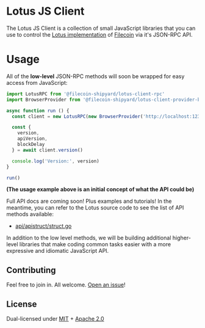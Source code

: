 # Lotus JS Client

The Lotus JS Client is a collection of small JavaScript libraries that you can use to control the [Lotus implementation](https://github.com/filecoin-project/lotus) of [Filecoin](https://filecoin.io/) via it's JSON-RPC API.

# Usage

All of the **low-level** JSON-RPC methods will soon be wrapped for easy access from JavaScript:

```js
import LotusRPC from '@filecoin-shipyard/lotus-client-rpc'
import BrowserProvider from '@filecoin-shipyard/lotus-client-provider-browser'

async function run () {
  const client = new LotusRPC(new BrowserProvider('http://localhost:1234'))

  const {
    version,
    apiVersion,
    blockDelay
  } = await client.version()

  console.log('Version:', version)
}

run()
```

**(The usage example above is an initial concept of what the API could be)**

Full API docs are coming soon! Plus examples and tutorials! In the meantime, you can refer to the Lotus source code to see the list of API methods available:

* [api/apistruct/struct.go](https://github.com/filecoin-project/lotus/blob/master/api/apistruct/struct.go)

In addition to the low level methods, we will be building additional higher-level libraries that make coding common tasks easier with a more expressive and idiomatic JavaScript API.

## Contributing

Feel free to join in. All welcome. [Open an issue](https://github.com/filecoin-project/js-lotus-client/issues)!

## License

Dual-licensed under [MIT](https://github.com/filecoin-project/lotus/blob/master/LICENSE-MIT) + [Apache 2.0](https://github.com/filecoin-project/lotus/blob/master/LICENSE-APACHE)
